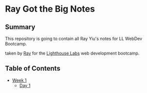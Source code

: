 # Ray Got the Big Notes
## Summary 
This repository is going to contain all Ray Yiu's notes for LL WebDev Bootcamp.

taken by [Ray](https://github.com/rayyiu/) for the [Lighthouse Labs](https://www.lighthouselabs.ca/) web development bootcamp.

## Table of Contents
* [Week 1](/Week_1)
  * [Day 1](/Week_1/Day_1)
  
